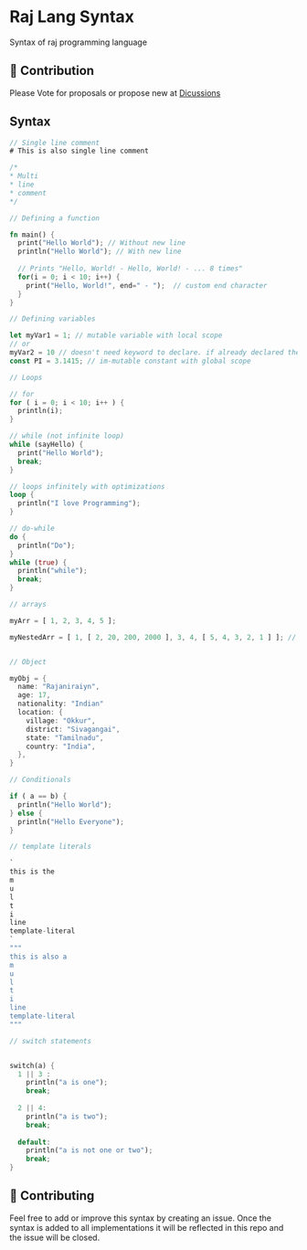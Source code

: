 # Raj Lang Syntax

Syntax of raj programming language


## 🤝 Contribution

Please Vote for proposals or propose new at [Dicussions](https://github.com/rajlang/Syntax/discussions/categories/proposals)


## Syntax

<!-- Using rust lang for some syntax highlighting -->
```rs
// Single line comment
# This is also single line comment

/*
* Multi
* line
* comment
*/

// Defining a function

fn main() {
  print("Hello World"); // Without new line
  println("Hello World"); // With new line
  
  // Prints "Hello, World! - Hello, World! - ... 8 times"
  for(i = 0; i < 10; i++) {
    print("Hello, World!", end=" - ");  // custom end character
  }
}

// Defining variables

let myVar1 = 1; // mutable variable with local scope
// or
myVar2 = 10 // doesn't need keyword to declare. if already declared then changes it
const PI = 3.1415; // im-mutable constant with global scope

// Loops

// for
for ( i = 0; i < 10; i++ ) {
  println(i);
}

// while (not infinite loop)
while (sayHello) {
  print("Hello World");
  break;
}

// loops infinitely with optimizations
loop {
  println("I love Programming");
}

// do-while
do {
  println("Do");
}
while (true) {
  println("while");
  break;
}

// arrays

myArr = [ 1, 2, 3, 4, 5 ];

myNestedArr = [ 1, [ 2, 20, 200, 2000 ], 3, 4, [ 5, 4, 3, 2, 1 ] ]; // arrays within array


// Object

myObj = {
  name: "Rajaniraiyn",
  age: 17,
  nationality: "Indian"
  location: {
    village: "Okkur",
    district: "Sivagangai",
    state: "Tamilnadu",
    country: "India",
  },
}

// Conditionals

if ( a == b) {
  println("Hello World");
} else {
  println("Hello Everyone");
}

// template literals

`
this is the 
m
u
l
t
i
line
template-literal
`
"""
this is also a 
m
u
l
t
i
line
template-literal
"""

// switch statements


switch(a) {
  1 || 3 :
    println("a is one");
    break;
    
  2 || 4:
    println("a is two");
    break;
    
  default:
    println("a is not one or two");
    break;
}
```

## 🤝 Contributing

  Feel free to add or improve this syntax by creating an issue.
  Once the syntax is added to all implementations it will be reflected in this repo and the issue will be closed.
